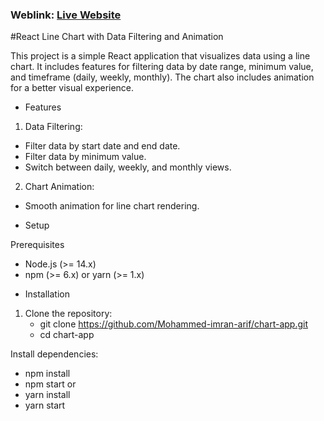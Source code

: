 ### Weblink: [Live Website](https://arifnxttrendz.ccbp.tech/)

#React Line Chart with Data Filtering and Animation

This project is a simple React application that visualizes data using a line chart. It includes features for filtering data by date range, minimum value, and timeframe (daily, weekly, monthly). The chart also includes animation for a better visual experience.

* Features

1. Data Filtering:
  - Filter data by start date and end date.
  - Filter data by minimum value.
  - Switch between daily, weekly, and monthly views.

2. Chart Animation:
  - Smooth animation for line chart rendering.

* Setup

Prerequisites
- Node.js (>= 14.x)
- npm (>= 6.x) or yarn (>= 1.x)

* Installation

1. Clone the repository:
   - git clone https://github.com/Mohammed-imran-arif/chart-app.git
   - cd chart-app

Install dependencies:
- npm install
- npm start
     or
- yarn install
- yarn start
   

   

